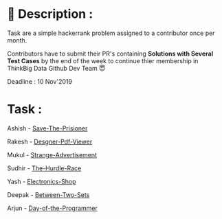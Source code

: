 # :memo: Description :
Task are a simple hackerrank problem assigned to a contributor once per month.

Contributors have to submit their PR's containing **Solutions with Several Test Cases** by the end of the week to continue thier membership in 
ThinkBig Data Github Dev Team  :innocent:

Deadline : 10 Nov'2019

# Task :

Ashish - [Save-The-Prisioner](https://github.com/ThinkBig-Data/Python/blob/master/Task_list/save-the-prisoner-English.pdf)

Rakesh - [Desgner-Pdf-Viewer](https://github.com/ThinkBig-Data/Python/blob/master/Task_list/designer-pdf-viewer-English.pdf)

Mukul - [Strange-Advertisement](https://github.com/ThinkBig-Data/Python/blob/master/Task_list/strange-advertising-English.pdf)

Sudhir - [The-Hurdle-Race](https://github.com/ThinkBig-Data/Python/blob/master/Task_list/the-hurdle-race-English.pdf)

Yash - [Electronics-Shop](https://github.com/ThinkBig-Data/Python/blob/master/Task_list/electronics-shop-English.pdf)

Deepak - [Between-Two-Sets](https://github.com/ThinkBig-Data/Python/blob/master/Task_list/between-two-sets-English.pdf)

Arjun - [Day-of-the-Programmer](https://github.com/ThinkBig-Data/Python/blob/master/Task_list/day-of-the-programmer-English.pdf) 
